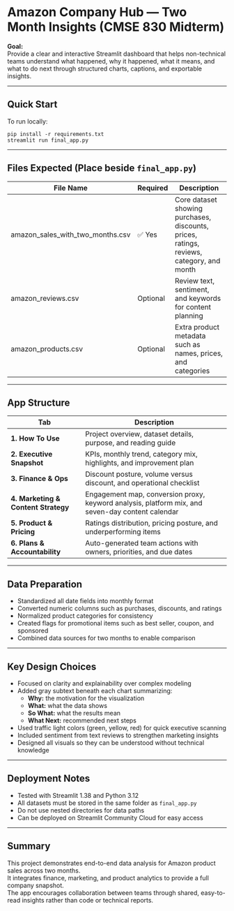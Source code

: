 # Amazon Company Hub — Two Month Insights (CMSE 830 Midterm)

**Goal:**  
Provide a clear and interactive Streamlit dashboard that helps non-technical teams understand what happened, why it happened, what it means, and what to do next through structured charts, captions, and exportable insights.

---

## Quick Start

To run locally:

```
pip install -r requirements.txt
streamlit run final_app.py
```

---

## Files Expected (Place beside `final_app.py`)

| File Name | Required | Description |
|------------|-----------|-------------|
| amazon_sales_with_two_months.csv | ✅ Yes | Core dataset showing purchases, discounts, prices, ratings, reviews, category, and month |
| amazon_reviews.csv | Optional | Review text, sentiment, and keywords for content planning |
| amazon_products.csv | Optional | Extra product metadata such as names, prices, and categories |

---

## App Structure

| Tab | Description |
|------|-------------|
| **1. How To Use** | Project overview, dataset details, purpose, and reading guide |
| **2. Executive Snapshot** | KPIs, monthly trend, category mix, highlights, and improvement plan |
| **3. Finance & Ops** | Discount posture, volume versus discount, and operational checklist |
| **4. Marketing & Content Strategy** | Engagement map, conversion proxy, keyword analysis, platform mix, and seven-day content calendar |
| **5. Product & Pricing** | Ratings distribution, pricing posture, and underperforming items |
| **6. Plans & Accountability** | Auto-generated team actions with owners, priorities, and due dates |

---

## Data Preparation

- Standardized all date fields into monthly format  
- Converted numeric columns such as purchases, discounts, and ratings  
- Normalized product categories for consistency  
- Created flags for promotional items such as best seller, coupon, and sponsored  
- Combined data sources for two months to enable comparison  

---

## Key Design Choices

- Focused on clarity and explainability over complex modeling  
- Added gray subtext beneath each chart summarizing:  
  - **Why:** the motivation for the visualization  
  - **What:** what the data shows  
  - **So What:** what the results mean  
  - **What Next:** recommended next steps  
- Used traffic light colors (green, yellow, red) for quick executive scanning  
- Included sentiment from text reviews to strengthen marketing insights  
- Designed all visuals so they can be understood without technical knowledge  

---

## Deployment Notes

- Tested with Streamlit 1.38 and Python 3.12  
- All datasets must be stored in the same folder as `final_app.py`  
- Do not use nested directories for data paths  
- Can be deployed on Streamlit Community Cloud for easy access  

---

## Summary

This project demonstrates end-to-end data analysis for Amazon product sales across two months.  
It integrates finance, marketing, and product analytics to provide a full company snapshot.  
The app encourages collaboration between teams through shared, easy-to-read insights rather than code or technical reports.
